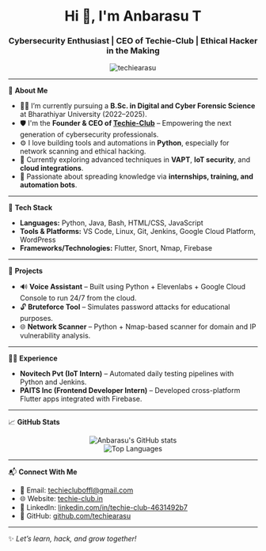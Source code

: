 <h1 align="center">Hi 👋, I'm Anbarasu T</h1>
<h3 align="center">Cybersecurity Enthusiast | CEO of Techie-Club | Ethical Hacker in the Making</h3>

<p align="center">
  <img src="https://komarev.com/ghpvc/?username=techiearasu&label=Profile%20views&color=0e75b6&style=flat" alt="techiearasu" />
</p>

---

🚀 **About Me**
- 👨‍💻 I’m currently pursuing a **B.Sc. in Digital and Cyber Forensic Science** at Bharathiyar University (2022–2025).
- 🛡️ I'm the **Founder & CEO of [Techie-Club](https://techie-club.in)** – Empowering the next generation of cybersecurity professionals.
- ⚙️ I love building tools and automations in **Python**, especially for network scanning and ethical hacking.
- 🌱 Currently exploring advanced techniques in **VAPT**, **IoT security**, and **cloud integrations**.
- 🧠 Passionate about spreading knowledge via **internships, training, and automation bots**.

---

🧰 **Tech Stack**
- **Languages:** Python, Java, Bash, HTML/CSS, JavaScript
- **Tools & Platforms:** VS Code, Linux, Git, Jenkins, Google Cloud Platform, WordPress
- **Frameworks/Technologies:** Flutter, Snort, Nmap, Firebase

---

📁 **Projects**
- 🔊 **Voice Assistant** – Built using Python + Elevenlabs + Google Cloud Console to run 24/7 from the cloud.
- 🔓 **Bruteforce Tool** – Simulates password attacks for educational purposes.
- 🌐 **Network Scanner** – Python + Nmap-based scanner for domain and IP vulnerability analysis.

---

🧑‍💼 **Experience**
- **Novitech Pvt (IoT Intern)** – Automated daily testing pipelines with Python and Jenkins.
- **PAITS Inc (Frontend Developer Intern)** – Developed cross-platform Flutter apps integrated with Firebase.

---

📈 **GitHub Stats**
<p align="center">
  <img src="https://github-readme-stats.vercel.app/api?username=techiearasu&show_icons=true&theme=radical" alt="Anbarasu's GitHub stats"/>
  <br/>
  <img src="https://github-readme-stats.vercel.app/api/top-langs/?username=techiearasu&layout=compact&theme=radical" alt="Top Languages"/>
</p>

---

📬 **Connect With Me**
- 📧 Email: techiecluboffl@gmail.com
- 🌐 Website: [techie-club.in](https://techie-club.in)
- 🔗 LinkedIn: [linkedin.com/in/techie-club-4631492b7](https://linkedin.com/in/techie-club-4631492b7)
- 🐙 GitHub: [github.com/techiearasu](https://github.com/techiearasu)

---

✨ *Let’s learn, hack, and grow together!*
